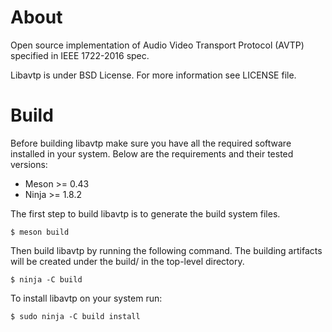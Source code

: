 # About

Open source implementation of Audio Video Transport Protocol (AVTP) specified
in IEEE 1722-2016 spec.

Libavtp is under BSD License. For more information see LICENSE file.

# Build

Before building libavtp make sure you have all the required software installed
in your system. Below are the requirements and their tested versions:

* Meson >= 0.43
* Ninja >= 1.8.2

The first step to build libavtp is to generate the build system files.

```
$ meson build
```

Then build libavtp by running the following command. The building artifacts
will be created under the build/ in the top-level directory.

```
$ ninja -C build
```

To install libavtp on your system run:
```
$ sudo ninja -C build install
```

